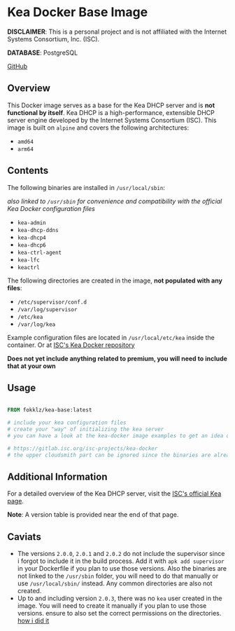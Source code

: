# Kea Docker Base Image

**DISCLAIMER**: This is a personal project and is not affiliated with the Internet Systems Consortium, Inc. (ISC).

**DATABASE**: PostgreSQL

[GitHub](https://github.com/fokklz/kea-arm-builder)

## Overview

This Docker image serves as a base for the Kea DHCP server and is **not functional by itself**. Kea DHCP is a high-performance, extensible DHCP server engine developed by the Internet Systems Consortium (ISC). This image is built on `alpine` and covers the following architectures:
 - `amd64`
 - `arm64`
## Contents

The following binaries are installed in `/usr/local/sbin`:

*also linked to `/usr/sbin` for convenience and compatibility with the official Kea Docker configuration files*
- `kea-admin`
- `kea-dhcp-ddns`
- `kea-dhcp4`
- `kea-dhcp6`
- `kea-ctrl-agent`
- `kea-lfc`
- `keactrl`

The following directories are created in the image, **not populated with any files**:
- `/etc/supervisor/conf.d`
- `/var/log/supervisor`	
- `/etc/kea`
- `/var/log/kea`


Example configuration files are located in `/usr/local/etc/kea` inside the container. Or at [ISC's Kea Docker repository](https://gitlab.isc.org/isc-projects/kea-docker)

**Does not yet include anything related to premium, you will need to include that at your own**

## Usage

```Dockerfile

FROM fokklz/kea-base:latest

# include your kea configuration files
# create your "way" of initializing the kea server
# you can have a look at the kea-docker image examples to get an idea of how to do it 

# https://gitlab.isc.org/isc-projects/kea-docker
# the upper cloudsmith part can be ignored since the binaries are already included in the image
```

## Additional Information

For a detailed overview of the Kea DHCP server, visit the [ISC's official Kea page](https://www.isc.org/kea/).

**Note**: A version table is provided near the end of that page.

## Caviats

- The versions `2.0.0`, `2.0.1` and `2.0.2` do not include the supervisor since i forgot to include it in the build process. Add it with `apk add supervisor` in your Dockerfile if you plan to use those versions. Also the binaries are not linked to the `/usr/sbin` folder, you will need to do that manually or use `/usr/local/sbin/` instead. Any common directories are also not created.
- Up to and including version `2.0.3`, there was no `kea` user created in the image. You will need to create it manually if you plan to use those versions. ensure to also set the correct permissions on the directories. [how i did it](https://github.com/fokklz/kea-arm-builder/blob/b26dc3ebbfc76d46b2ab65befd8920c19b0192d0/Dockerfile#L49)